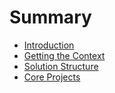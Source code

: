 # Summary

* [Introduction](README.md)
* [Getting the Context](getting_the_context.md)
* [Solution Structure](solution_structure.md)
* [Core Projects](core_projects.md)

